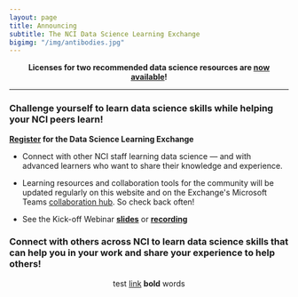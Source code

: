 ```yaml
---
layout: page
title: Announcing 
subtitle: The NCI Data Science Learning Exchange
bigimg: "/img/antibodies.jpg"
---
```


**<center>Licenses for two recommended data science resources are <a href="https://cbiit.github.io/p2p-datasci/licenses/">now available</a>!</center>**

---

### Challenge yourself to learn data science skills while helping your NCI peers learn!

**[Register](http://bit.ly/NCI_datascience_peer2peer) for the Data Science Learning Exchange**

* Connect with other NCI staff learning data science — and with advanced learners who want to share their knowledge and experience.

* Learning resources and collaboration tools for the community will be updated regularly on this website and on the Exchange's Microsoft Teams [collaboration hub](https://teams.microsoft.com/l/team/19%3a82c18d91721048e7a69516e155ac554a%40thread.skype/conversations?groupId=ac0387a5-f532-4379-a234-73eca4399e11&tenantId=14b77578-9773-42d5-8507-251ca2dc2b06).  So check back often!

* See the Kick-off Webinar **[slides](https://cbiit.github.io/p2p-datasci/archive/kickoff-meeting.pdf)** or **[recording](https://cbiit.webex.com/cbiit/lsr.php?RCID=fbbfdd48b30353b99c9a757ff9a2d1d0)**

### Connect with others across NCI to learn data science skills that can help you in your work and share your experience to help others!

<div align="center">test <a href="http://www.google.com">link</a> <b>bold</b> words</div>
